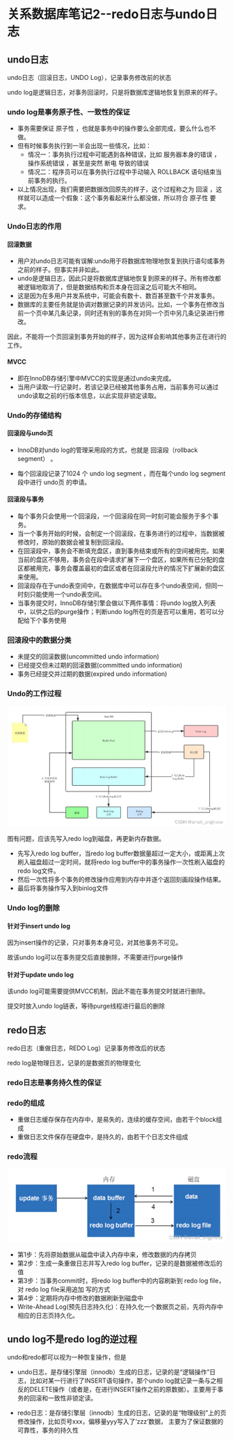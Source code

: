 # 关系数据库笔记2--redo日志与undo日志

## undo日志

undo日志（回滚日志，UNDO Log），记录事务修改前的状态

undo log是逻辑日志，对事务回滚时，只是将数据库逻辑地恢复到原来的样子。

### undo log是事务原子性、一致性的保证

* 事务需要保证 原子性 ，也就是事务中的操作要么全部完成，要么什么也不做。
* 但有时候事务执行到一半会出现一些情况，比如：
  * 情况一：事务执行过程中可能遇到各种错误，比如 服务器本身的错误 ， 操作系统错误 ，甚至是突然 断电 导致的错误
  * 情况二：程序员可以在事务执行过程中手动输入 ROLLBACK 语句结束当前事务的执行。
* 以上情况出现，我们需要把数据改回原先的样子，这个过程称之为 回滚 ，这样就可以造成一个假象：这个事务看起来什么都没做，所以符合 原子性 要求。

### Undo日志的作用

#### 回滚数据

* 用户对undo日志可能有误解:undo用于将数据库物理地恢复到执行语句或事务之前的样子。但事实并非如此。
* undo是逻辑日志，因此只是将数据库逻辑地恢复到原来的样子。所有修改都被逻辑地取消了，但是数据结构和页本身在回滚之后可能大不相同。
* 这是因为在多用户并发系统中，可能会有数十、数百甚至数千个并发事务。
* 数据库的主要任务就是协调对数据记录的并发访问。比如，一个事务在修改当前一个页中某几条记录，同时还有别的事务在对同一个页中另几条记录进行修改。

因此，不能将一个页回滚到事务开始的样子，因为这样会影响其他事务正在进行的工作。

#### MVCC

* 即在InnoDB存储引擎中MVCC的实现是通过undo来完成。
* 当用户读取一行记录时，若该记录已经被其他事务占用，当前事务可以通过undo读取之前的行版本信息，以此实现非锁定读取。

### Undo的存储结构

#### 回滚段与undo页

* InnoDB对undo log的管理采用段的方式，也就是 回滚段（rollback segment） 。

* 每个回滚段记录了1024 个 undo log segment ，而在每个undo log segment段中进行 undo页 的申请。

#### 回滚段与事务

* 每个事务只会使用一个回滚段，一个回滚段在同一时刻可能会服务于多个事务。
* 当一个事务开始的时候，会制定一个回滚段，在事务进行的过程中，当数据被修改时，原始的数据会被复制到回滚段。
* 在回滚段中，事务会不断填充盘区，直到事务结束或所有的空间被用完。如果当前的盘区不够用，事务会在段中请求扩展下一个盘区，如果所有已分配的盘区都被用完，事务会覆盖最初的盘区或者在回滚段允许的情况下扩展新的盘区来使用。
* 回滚段存在于undo表空间中，在数据库中可以存在多个undo表空间，但同一时刻只能使用一个undo表空间。
* 当事务提交时，InnoDB存储引擎会做以下两件事情：将undo log放入列表中，以供之后的purge操作；判断undo log所在的页是否可以重用，若可以分配给下个事务使用

### 回滚段中的数据分类

* 未提交的回滚数据(uncommitted undo information)
* 已经提交但未过期的回滚数据(committed undo information)
* 事务已经提交并过期的数据(expired undo information)

### Undo的工作过程

![关系数据库笔记2-1](关系数据库笔记2-1.png)

图有问题，应该先写入redo log到磁盘，再更新内存数据。

* 先写入redo log buffer，当redo log buffer数据量超过一定大小，或距离上次刷入磁盘超过一定时间，就将redo log buffer中的事务操作一次性刷入磁盘的redo log文件。
* 然后一次性将多个事务的修改操作应用到内存中并逐个返回刻画段操作结果。
* 最后将事务操作写入到binlog文件

### Undo log的删除

#### 针对于insert undo log

因为insert操作的记录，只对事务本身可见，对其他事务不可见。

故该undo log可以在事务提交后直接删除，不需要进行purge操作

#### 针对于update undo log

该undo log可能需要提供MVCC机制，因此不能在事务提交时就进行删除。

提交时放入undo log链表，等待purge线程进行最后的删除

## redo日志

redo日志（重做日志，REDO Log）记录事务修改后的状态

redo log是物理日志，记录的是数据页的物理变化

### redo日志是事务持久性的保证

### redo的组成

* 重做日志缓存保存在内存中，是易失的，连续的缓存空间，由若干个block组成
* 重做日志文件保存在硬盘中，是持久的，由若干个日志文件组成

### redo流程

![关系数据库笔记2-2](关系数据库笔记2-2.png)

* 第1步：先将原始数据从磁盘中读入内存中来，修改数据的内存拷贝
* 第2步：生成一条重做日志并写入redo log buffer，记录的是数据被修改后的值
* 第3步：当事务commit时，将redo log buffer中的内容刷新到 redo log file，对 redo log file采用追加 写的方式
* 第4步：定期将内存中修改的数据刷新到磁盘中
* Write-Ahead Log(预先日志持久化)：在持久化一个数据页之前，先将内存中相应的日志页持久化。

## undo log不是redo log的逆过程

undo和redo都可以视为一种恢复操作，但是

* undo日志，是存储引擎层（innodb）生成的日志，记录的是“逻辑操作”日志，比如对某一行进行了INSERT语句操作，那个undo log就记录一条与之相反的DELETE操作（或者是，在进行INSERT操作之前的原数据）。主要用于事务的回滚和一致性非锁定读。

* redo日志：是存储引擎层（innodb）生成的日志，记录的是“物理级别”上的页修改操作，比如页号xxx，偏移量yyy写入了‘zzz’数据， 主要为了保证数据的可靠性，事务的持久性

